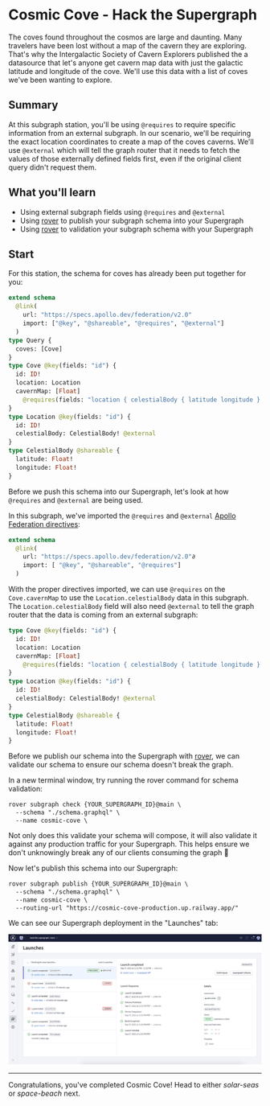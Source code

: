 # Cosmic Cove - Hack the Supergraph

The coves found throughout the cosmos are large and daunting. Many travelers have been lost without a map of the cavern they are exploring. That's why the Intergalactic Society of Cavern Explorers published the a datasource that let's anyone get cavern map data with just the galactic latitude and longitude of the cove. We'll use this data with a list of coves we've been wanting to explore.

## Summary

At this subgraph station, you'll be using `@requires` to require specific information from an external subgraph. In our scenario, we'll be requiring the exact location coordinates to create a map of the coves caverns. We'll use `@external` which will tell the graph router that it needs to fetch the values of those externally defined fields first, even if the original client query didn't request them.

## What you'll learn

- Using external subgraph fields using `@requires` and `@external`
- Using [rover] to publish your subgraph schema into your Supergraph
- Using [rover] to validation your subgraph schema with your Supergraph

## Start

For this station, the schema for coves has already been put together for you:

```graphql
extend schema
  @link(
    url: "https://specs.apollo.dev/federation/v2.0"
    import: ["@key", "@shareable", "@requires", "@external"]
  )
type Query {
  coves: [Cove]
}
type Cove @key(fields: "id") {
  id: ID!
  location: Location
  cavernMap: [Float]
    @requires(fields: "location { celestialBody { latitude longitude } }")
}
type Location @key(fields: "id") {
  id: ID!
  celestialBody: CelestialBody! @external
}
type CelestialBody @shareable {
  latitude: Float!
  longitude: Float!
}

```

Before we push this schema into our Supergraph, let's look at how `@requires` and `@external` are being used.

In this subgraph, we've imported the `@requires` and `@external` [Apollo Federation directives]:

```graphql
extend schema
  @link(
    url: "https://specs.apollo.dev/federation/v2.0"∂
    import: [ "@key", "@shareable", "@requires"]
  )
```

With the proper directives imported, we can use `@requires` on the `Cove.cavernMap` to use the `Location.celestialBody` data in this subgraph. The `Location.celestialBody` field will also need `@external` to tell the graph router that the data is coming from an external subgraph:

```graphql
type Cove @key(fields: "id") {
  id: ID!
  location: Location
  cavernMap: [Float]
    @requires(fields: "location { celestialBody { latitude longitude } }")
}
type Location @key(fields: "id") {
  id: ID!
  celestialBody: CelestialBody! @external
}
type CelestialBody @shareable {
  latitude: Float!
  longitude: Float!
}
```

Before we publish our schema into the Supergraph with [rover], we can validate our schema to ensure our schema doesn't break the graph. 

In a new terminal window, try running the rover command for schema validation:

```shell
rover subgraph check {YOUR_SUPERGRAPH_ID}@main \
  --schema "./schema.graphql" \
  --name cosmic-cove \
```

Not only does this validate your schema will compose, it will also validate it against any production traffic for your Supergraph. This helps ensure we don't unknowingly break any of our clients consuming the graph 🎉

Now let's publish this schema into our Supergraph:

```shell
rover subgraph publish {YOUR_SUPERGRAPH_ID}@main \
  --schema "./schema.graphql" \
  --name cosmic-cove \
  --routing-url "https://cosmic-cove-production.up.railway.app/"
```

We can see our Supergraph deployment in the "Launches" tab:

![](../../images/cosmic-cove-launches.png)

---

Congratulations, you've completed Cosmic Cove! Head to either _solar-seas_ or _space-beach_ next.

[apollo federation directives]: https://www.apollographql.com/docs/federation/federated-types/federated-directives

[rover]: https://www.apollographql.com/docs/rover/

[configure rover]: https://www.apollographql.com/docs/rover/configuring

